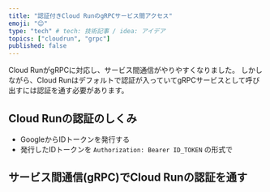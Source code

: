 ```yaml
---
title: "認証付きCloud RunのgRPCサービス間アクセス"
emoji: "😊"
type: "tech" # tech: 技術記事 / idea: アイデア
topics: ["cloudrun", "grpc"]
published: false
---
```


Cloud RunがgRPCに対応し、サービス間通信がやりやすくなりました。
しかしながら、Cloud Runはデフォルトで認証が入っていてgRPCサービスとして呼び出すには認証を通す必要があります。

## Cloud Runの認証のしくみ

- GoogleからIDトークンを発行する
- 発行したIDトークンを `Authorization: Bearer ID_TOKEN` の形式で

## サービス間通信(gRPC)でCloud Runの認証を通す

```go

```